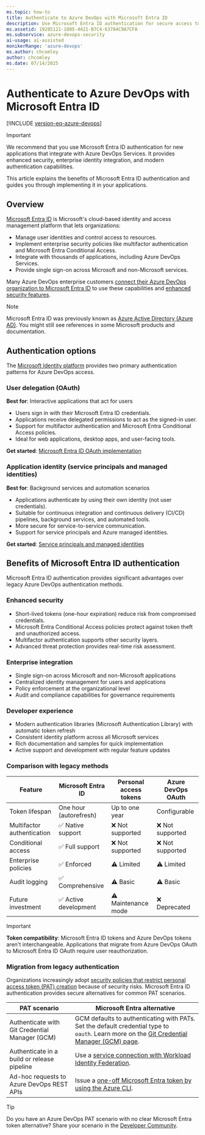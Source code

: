 ```yaml
---
ms.topic: how-to
title: Authenticate to Azure DevOps with Microsoft Entra ID
description: Use Microsoft Entra ID authentication for secure access to Azure DevOps Services with modern identity management capabilities.
ms.assetid: 19285121-1805-4421-B7C4-63784C9A7CFA
ms.subservice: azure-devops-security
ai-usage: ai-assisted
monikerRange: 'azure-devops'
ms.author: chcomley
author: chcomley
ms.date: 07/14/2025
---
```


# Authenticate to Azure DevOps with Microsoft Entra ID

[!INCLUDE [version-eq-azure-devops](../../../includes/version-eq-azure-devops.md)]

> [!IMPORTANT]
> We recommend that you use Microsoft Entra ID authentication for new applications that integrate with Azure DevOps Services. It provides enhanced security, enterprise identity integration, and modern authentication capabilities.

This article explains the benefits of Microsoft Entra ID authentication and guides you through implementing it in your applications.

## Overview

[Microsoft Entra ID](/entra/fundamentals/whatis) is Microsoft's cloud-based identity and access management platform that lets organizations:

- Manage user identities and control access to resources.
- Implement enterprise security policies like multifactor authentication and Microsoft Entra Conditional Access.
- Integrate with thousands of applications, including Azure DevOps Services.
- Provide single sign-on across Microsoft and non-Microsoft services.

Many Azure DevOps enterprise customers [connect their Azure DevOps organization to Microsoft Entra ID](../../../organizations/accounts/connect-organization-to-azure-ad.md) to use these capabilities and [enhanced security features](../../../organizations/accounts/access-with-azure-ad.md).

> [!NOTE]
> Microsoft Entra ID was previously known as [Azure Active Directory (Azure AD)](/entra/fundamentals/new-name). You might still see references in some Microsoft products and documentation.

## Authentication options

The [Microsoft Identity platform](/entra/identity-platform/) provides two primary authentication patterns for Azure DevOps access.

### User delegation (OAuth)

**Best for**: Interactive applications that act for users

- Users sign in with their Microsoft Entra ID credentials.
- Applications receive delegated permissions to act as the signed-in user.
- Support for multifactor authentication and Microsoft Entra Conditional Access policies.
- Ideal for web applications, desktop apps, and user-facing tools.

**Get started**: [Microsoft Entra ID OAuth implementation](entra-oauth.md)

### Application identity (service principals and managed identities)

**Best for**: Background services and automation scenarios

- Applications authenticate by using their own identity (not user credentials).
- Suitable for continuous integration and continuous delivery (CI/CD) pipelines, background services, and automated tools.
- More secure for service-to-service communication.
- Support for service principals and Azure managed identities.

**Get started**: [Service principals and managed identities](service-principal-managed-identity.md)

## Benefits of Microsoft Entra ID authentication

Microsoft Entra ID authentication provides significant advantages over legacy Azure DevOps authentication methods.

### Enhanced security

- Short-lived tokens (one-hour expiration) reduce risk from compromised credentials.
- Microsoft Entra Conditional Access policies protect against token theft and unauthorized access.
- Multifactor authentication supports other security layers.
- Advanced threat protection provides real-time risk assessment.

### Enterprise integration

- Single sign-on across Microsoft and non-Microsoft applications
- Centralized identity management for users and applications
- Policy enforcement at the organizational level
- Audit and compliance capabilities for governance requirements

### Developer experience

- Modern authentication libraries (Microsoft Authentication Library) with automatic token refresh
- Consistent identity platform across all Microsoft services
- Rich documentation and samples for quick implementation
- Active support and development with regular feature updates

### Comparison with legacy methods

| Feature | Microsoft Entra ID | Personal access tokens | Azure DevOps OAuth |
|---------|-------------------|------------------------|-------------------|
| Token lifespan | One hour (autorefresh) | Up to one year | Configurable |
| Multifactor authentication | ✅ Native support | ❌ Not supported | ❌ Not supported |
| Conditional access | ✅ Full support | ❌ Not supported | ❌ Not supported |
| Enterprise policies | ✅ Enforced | ⚠️ Limited | ⚠️ Limited |
| Audit logging | ✅ Comprehensive | ⚠️ Basic | ⚠️ Basic |
| Future investment | ✅ Active development | ⚠️ Maintenance mode | ❌ Deprecated |

> [!IMPORTANT]
> **Token compatibility**: Microsoft Entra ID tokens and Azure DevOps tokens aren't interchangeable. Applications that migrate from Azure DevOps OAuth to Microsoft Entra ID OAuth require user reauthorization.

### Migration from legacy authentication

Organizations increasingly adopt [security policies that restrict personal access token (PAT) creation](../../../organizations/accounts/manage-pats-with-policies-for-administrators.md) because of security risks. Microsoft Entra ID authentication provides secure alternatives for common PAT scenarios.

| PAT scenario | Microsoft Entra alternative |
|------------|------------|
| Authenticate with Git Credential Manager (GCM) | GCM defaults to authenticating with PATs. Set the default credential type to `oauth`. Learn more on the [Git Credential Manager (GCM) page](../../../repos/git/set-up-credential-managers.md). |
| Authenticate in a build or release pipeline | Use a [service connection with Workload Identity Federation](../../../pipelines/library/connect-to-azure.md#create-an-azure-resource-manager-service-connection-that-uses-workload-identity-federation). |
| Ad-hoc requests to Azure DevOps REST APIs | Issue a [one-off Microsoft Entra token by using the Azure CLI](../../../cli/entra-tokens.md).  |

> [!TIP]
> Do you have an Azure DevOps PAT scenario with no clear Microsoft Entra token alternative? Share your scenario in the [Developer Community](https://developercommunity.visualstudio.com/AzureDevOps).